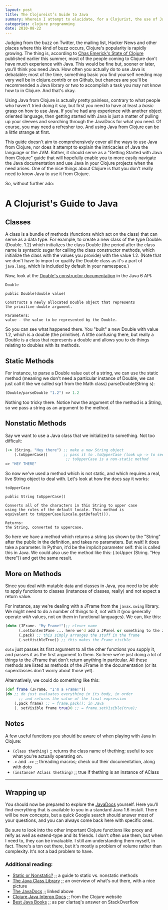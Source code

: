 ```yaml
---
layout: post
title: The Clojureist’s Guide to Java
summary: Wherein I attempt to elucidate, for a Clojurist, the use of Java.
categories: clojure programming
date: 2010-08-22
---
```


Judging from the buzz on Twitter, the mailing list, Hacker News and other places where this kind of buzz occurs, Clojure's popularity is rapidly growing. The thing is, according to [Chas Emerick's State of Clojure][1] published earlier this summer, most of the people coming to Clojure don't have much experience with Java. This would be fine but, sooner or later, you'll think you need Java. How often you actually do to use Java is debatable; most of the time, something basic you find yourself needing may very well be in clojure.contrib or on Github, but chances are you'll be recommended a Java library or two to accomplish a task you may not know how to in Clojure. And that's okay.

Using Java from Clojure is actually pretty painless, contrary to what people who haven't tried doing it say, but first you need to have at least a *basic* grasp on how to use Java. If you've had any experience with another object oriented language, then getting started with Java is just a matter of pulling up your sleeves and searching through the JavaDocs for what you need. Of course, you may need a refresher too. And using Java from Clojure can be a *little* strange at first.

This guide doesn't aim to comprehensively cover all the ways to use Java from Clojure, nor does it attempt to explain the intricacies of Java the language or the JVM. Rather, it should serve as a "Getting Started with Java from Clojure" guide that will hopefully enable you to more easily navigate the Java documentation and use Java in your Clojure projects when the need arises. One of the nice things about Clojure is that you don't really need to know Java to use it from Clojure.

So, without further ado:


# A Clojurist's Guide to Java

## Classes

A class is a bundle of methods (functions which act on the class) that can serve as a data type. For example, to create a new class of the type Double: (Double. 1.2) which initializes the class Double (the period after the class name is syntactic sugar for calling the class constructor methods, which initialize the class with the values you provide) with the value 1.2. (Note that we don't have to import or qualify the Double class as it's a part of `java.lang`, which is included by default in your namespace.)

Now, look at the [Double's constructor documentation][2] in the Java 6 API:

    Double

    public Double(double value)

    Constructs a newly allocated Double object that represents
    the primitive double argument.

    Parameters:
    value - the value to be represented by the Double.


So you can see what happened there. You "built" a new Double with value 1.2, which is a double (the primitive). A little confusing there, but really a Double is a class that represents a double and allows you to do things relating to doubles with its methods.

## Static Methods

For instance, to parse a Double value out of a string, we can use the static method (meaning we don't need a particular instance of Double, we can just call it like we called sqrt from the Math class) parseDouble(String s):

```clojure
(Double/parseDouble "1.2") => 1.2
```

Nothing too tricky there. Notice how the argument of the method is a String, so we pass a string as an argument to the method.

## Nonstatic Methods

Say we want to use a Java class that we initialized to something. Not too difficult:

```clojure
(-> (String. "Hey there") ;; make a new String object
    (.toUpperCase))       ;; pass it to .toUpperCase (look up -> to see what it does)
                           ;; toUpperCase is a non-static method
=> "HEY THERE"
```

So now we've used a method which is not static, and which requires a real, live String object to deal with. Let's look at how the docs say it works:

    toUpperCase

    public String toUpperCase()

    Converts all of the characters in this String to upper case
    using the rules of the default locale. This method is
    equivalent to toUpperCase(Locale.getDefault()).

    Returns:
    the String, converted to uppercase.


So here we have a method which returns a string (as shown by the "String" after the public in the definition, and takes no parameters. But wait! It does take a parameter. In Python, it'd be the implicit parameter self: this is called this in Java. We could also use the method like this: (.toUpper (String. "Hey there")) and get the same result.

## More on Methods

Since you deal with mutable data and classes in Java, you need to be able to apply functions to classes (instances of classes, really) and not expect a return value.

For instance, say we're dealing with a JFrame from the `javax.swing` library. We might need to do a number of things to it, not with it (you generally operate *with* values, not *on* them in functional languages). We can, like this:

```clojure
(doto (JFrame. "My Frame!");; clever name
      (.setContentPane ... here we'd add a JPanel or something to the JFrame)
      (.pack) ;; this simply arranges the stuff in the frame
      (.setVisibleTrue)) ;; this makes the Frame visible
```

`doto` just passes its first argument to all the other functions you supply it, and passes it as the first argument to them. So here we're just doing a lot of things to the JFrame that don't return anything in particular. All these methods are listed as methods of the JFrame in the documentation (or its superclasses don't worry about those yet).

Alternatively, we could do something like this:

```clojure
(def frame (JFrame. "I'm a Frame!"))
(do ;; do just evaluates everything in its body, in order
      ;; and returns the value of the final expression
    (.pack frame) ;; = frame.pack(); in Java
    (. setVisible frame true)0 ;; = frame.setVisible(true);
```

## Notes

A few useful functions you should be aware of when playing with Java in Clojure:

*   `(class thething)` ;; returns the class name of thething; useful to see what you're actually operating on.
*   `->` and `->>` ;; threading macros; check out their documentation, along with doto
*   `(instance? AClass thething)` ;; true if thething is an instance of AClass

* * *

## Wrapping up

You should now be prepared to explore the [JavaDocs][2] yourself. Here you'll find everything that is available to you in a standard Java 1.6 install. There will be new concepts, but a quick Google search should answer most of your questions, and you can always come back here with specific ones.

Be sure to look into the other important Clojure functions like proxy and reify as well as extend-type and its friends. I don't often use them, but when I need to, they can be invaluable. I still am understanding them myself, in fact. There's a ton out there, but it's mostly a problem of volume rather than complexity. It's not a bad problem to have.

### Additional reading:

*   [Static or Nonstatic?][3] ;; a guide to static vs. nonstatic methods
*   [The Java Class Library][4] ;; an overview of what's out there, with a nice picture
*   [The JavaDocs][2] ;; linked above
*   [Clojure Java Interop Docs][5] ;; from the Clojure website
*   [Best Java Books][6] ;; as per clartaq's answer on StackOverflow

 [1]: http://cemerick.com/2010/06/07/results-from-the-state-of-clojure-summer-2010-survey/
 [2]: http://download-llnw.oracle.com/javase/6/docs/api/
 [3]: http://cscie160-distance.com/nonstatic.html
 [4]: http://en.wikipedia.org/wiki/Java_Class_Library
 [5]: http://clojure.org/java_interop
 [6]: http://stackoverflow.com/questions/75102/best-java-book-you-have-read-so-far
